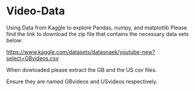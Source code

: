 # Video-Data
Using Data from Kaggle to explore Pandas, numpy, and matplotlib
Please find the link to download the zip file that contains the necessary data sets below:

https://www.kaggle.com/datasets/datasnaek/youtube-new?select=GBvideos.csv

When dowloaded please extract the GB and the US csv files.

Ensure they are named GBvideos and USvideos respectively. 


